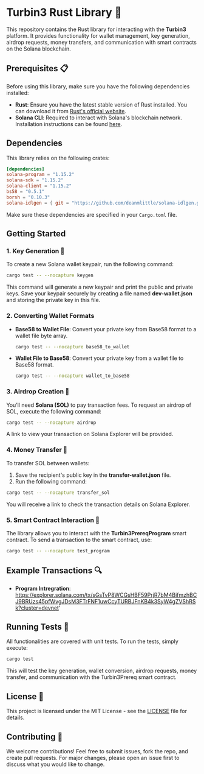 # Turbin3 Rust Library 🚀

This repository contains the Rust library for interacting with the **Turbin3** platform. It provides functionality for wallet management, key generation, airdrop requests, money transfers, and communication with smart contracts on the Solana blockchain.

## Prerequisites 📋

Before using this library, make sure you have the following dependencies installed:

- **Rust**: Ensure you have the latest stable version of Rust installed. You can download it from [Rust's official website](https://www.rust-lang.org/).
- **Solana CLI**: Required to interact with Solana's blockchain network. Installation instructions can be found [here](https://docs.solana.com/cli/install-solana-cli-tools).

## Dependencies

This library relies on the following crates:

```toml
[dependencies]
solana-program = "1.15.2"
solana-sdk = "1.15.2"
solana-client = "1.15.2"
bs58 = "0.5.1"
borsh = "0.10.3"
solana-idlgen = { git = "https://github.com/deanmlittle/solana-idlgen.git" }
```

Make sure these dependencies are specified in your `Cargo.toml` file.

## Getting Started

### 1. Key Generation 🔑

To create a new Solana wallet keypair, run the following command:

```bash
cargo test -- --nocapture keygen
```

This command will generate a new keypair and print the public and private keys. Save your keypair securely by creating a file named **dev-wallet.json** and storing the private key in this file.

### 2. Converting Wallet Formats

- **Base58 to Wallet File**: Convert your private key from Base58 format to a wallet file byte array.
  
  ```bash
  cargo test -- --nocapture base58_to_wallet
  ```

- **Wallet File to Base58**: Convert your private key from a wallet file to Base58 format.

  ```bash
  cargo test -- --nocapture wallet_to_base58
  ```

### 3. Airdrop Creation 💸

You’ll need **Solana (SOL)** to pay transaction fees. To request an airdrop of SOL, execute the following command:

```bash
cargo test -- --nocapture airdrop
```

A link to view your transaction on Solana Explorer will be provided.

### 4. Money Transfer 🏦

To transfer SOL between wallets:

1. Save the recipient's public key in the **transfer-wallet.json** file.
2. Run the following command:

```bash
cargo test -- --nocapture transfer_sol
```

You will receive a link to check the transaction details on Solana Explorer.

### 5. Smart Contract Interaction 🤝

The library allows you to interact with the **Turbin3PrereqProgram** smart contract. To send a transaction to the smart contract, use:

```bash
cargo test -- --nocapture test_program
```

## Example Transactions 🔍

- **Program Intregration**: https://explorer.solana.com/tx/sGsTvP8WCGsHBF59PrjR7bM4BifmzhBCJ9BRUzs45pfWvgJDsM3FTrFNF1uwCcyTURBJFnKB4k3SyW4gZVShRSk?cluster=devnet'

## Running Tests 🧪

All functionalities are covered with unit tests. To run the tests, simply execute:

```bash
cargo test
```

This will test the key generation, wallet conversion, airdrop requests, money transfer, and communication with the Turbin3Prereq smart contract.

## License 📄

This project is licensed under the MIT License - see the [LICENSE](LICENSE) file for details.

## Contributing 🤝

We welcome contributions! Feel free to submit issues, fork the repo, and create pull requests. For major changes, please open an issue first to discuss what you would like to change.
